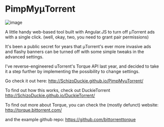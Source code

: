 # PimpMyμTorrent

![image](https://cloud.githubusercontent.com/assets/111710/6094341/92ea3e6a-af26-11e4-8146-3bca99ed278b.png)

A little handy web-based tool built with Angular.JS to turn off μTorrent ads with a single click. (well, okay, two, you need to grant pair permissions)

It's been a public secret for years that μTorrent's ever more invasive ads and flashy banners can be turned off with some simple tweaks in the advanced settings. 

I've reverse-engineered uTorrent's Torque API last year, and decided to take it a step further by implementing the possibility to change settings.

Go check it out here:
http://SchizoDuckie.github.io/PimpMyuTorrent/

To find out how this works, check out DuckieTorrent
http://SchizoDuckie.github.io/DuckieTorrent/

To find out more about Torque, you can check the (mostly defunct) website:
http://torque.bittorrent.com/

and the example github repo:
https://github.com/bittorrenttorque
